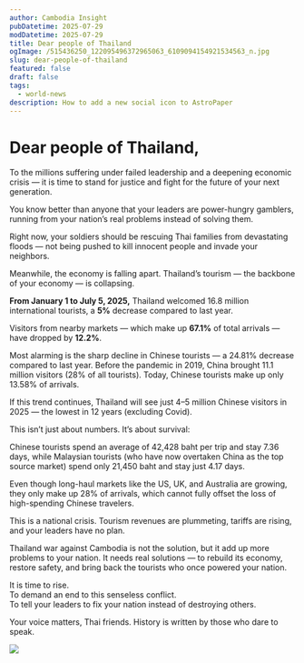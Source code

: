 ```yaml
---
author: Cambodia Insight
pubDatetime: 2025-07-29
modDatetime: 2025-07-29
title: Dear people of Thailand
ogImage: /515436250_122095496372965063_6109094154921534563_n.jpg
slug: dear-people-of-thailand
featured: false
draft: false
tags:
  - world-news
description: How to add a new social icon to AstroPaper
---
```

# Dear people of Thailand,

To the millions suffering under failed leadership and a deepening economic crisis — it is time to stand for justice and fight for the future of your next generation.  
  
You know better than anyone that your leaders are power-hungry gamblers, running from your nation’s real problems instead of solving them.  
  
Right now, your soldiers should be rescuing Thai families from devastating floods — not being pushed to kill innocent people and invade your neighbors.  
  
Meanwhile, the economy is falling apart. Thailand’s tourism — the backbone of your economy — is collapsing.  
  
**From January 1 to July 5, 2025,** Thailand welcomed 16.8 million international tourists, a **5%** decrease compared to last year.  
  
Visitors from nearby markets — which make up **67.1%** of total arrivals — have dropped by **12.2%**.  
  
Most alarming is the sharp decline in Chinese tourists — a 24.81% decrease compared to last year. Before the pandemic in 2019, China brought 11.1 million visitors (28% of all tourists). Today, Chinese tourists make up only 13.58% of arrivals.  
  
If this trend continues, Thailand will see just 4–5 million Chinese visitors in 2025 — the lowest in 12 years (excluding Covid).  
  
This isn’t just about numbers. It’s about survival:  
  
Chinese tourists spend an average of 42,428 baht per trip and stay 7.36 days, while Malaysian tourists (who have now overtaken China as the top source market) spend only 21,450 baht and stay just 4.17 days.  
  
Even though long-haul markets like the US, UK, and Australia are growing, they only make up 28% of arrivals, which cannot fully offset the loss of high-spending Chinese travelers.  
  
This is a national crisis. Tourism revenues are plummeting, tariffs are rising, and your leaders have no plan.  
  
Thailand war against Cambodia is not the solution, but it add up more problems to your nation. It needs real solutions — to rebuild its economy, restore safety, and bring back the tourists who once powered your nation.  
  
It is time to rise.  
To demand an end to this senseless conflict.  
To tell your leaders to fix your nation instead of destroying others.  
  
Your voice matters, Thai friends. History is written by those who dare to speak.

![](/515436250_122095496372965063_6109094154921534563_n.jpg)